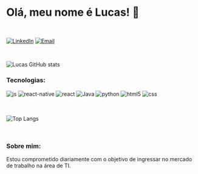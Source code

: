 # Olá, meu nome é Lucas! 👾

<br/>

<!-- [![Portifólio](https://img.shields.io/website?label=lucas&style=for-the-badge&url=https://github.com/lucasFrt)](https://github.com/lucasFrt) -->
[![LinkedIn](https://img.shields.io/badge/LinkedIn-0077B5?style=for-the-badge&logo=linkedin&logoColor=white)](https://www.linkedin.com/in/lucas-miguel-frota/)
[![Email](https://img.shields.io/badge/Gmail-D14836?style=for-the-badge&logo=gmail&logoColor=white)](mailto:lucasmigfrota03gmail.com)


<br/>

![Lucas GitHub stats](https://github-readme-stats.vercel.app/api?username=lucasFrt&show_icon=true&theme=dark)





### Tecnologias:

<div style="display: inline_block">
  
  <img align="center" alt="js" src="https://img.shields.io/badge/JavaScript-F7DF1E?style=for-the-badge&logo=javascript&logoColor=black" />

  <img align="center" alt="react-native" src="https://img.shields.io/badge/React_Native-20232A?style=for-the-badge&logo=react&logoColor=61DAFB" />
  <img align="center" alt="react" src="https://img.shields.io/badge/React-20232A?style=for-the-badge&logo=react&logoColor=61DAFB" />

  <img align="center" alt="Java" src="https://img.shields.io/badge/Java-ED8B00?style=for-the-badge&logo=openjdk&logoColor=white" />
  <img align="center" alt="python" src="https://img.shields.io/badge/Python-14354C?style=for-the-badge&logo=python&logoColor=white" />

  <img align="center" alt="html5" src="https://img.shields.io/badge/HTML5-E34F26?style=for-the-badge&logo=html5&logoColor=white" />
  <img align="center" alt="css" src="https://img.shields.io/badge/CSS3-1572B6?style=for-the-badge&logo=css3&logoColor=white" />
</div><br/>


<br/>

![Top Langs](https://github-readme-stats.vercel.app/api/top-langs/?username=lucasFrt&layout=compact)

<br/>

### Sobre mim: 
Estou comprometido diariamente com o objetivo de ingressar no mercado de trabalho na área de TI.
